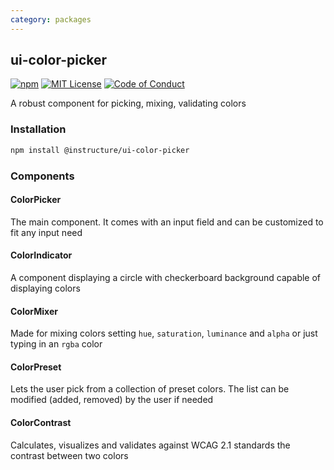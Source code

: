 ```yaml
---
category: packages
---
```


## ui-color-picker

[![npm][npm]][npm-url]
[![MIT License][license-badge]][license]
[![Code of Conduct][coc-badge]][coc]

A robust component for picking, mixing, validating colors

### Installation

```sh
npm install @instructure/ui-color-picker
```

### Components

#### ColorPicker

The main component. It comes with an input field and can be customized to fit any input need

#### ColorIndicator

A component displaying a circle with checkerboard background capable of displaying colors

#### ColorMixer

Made for mixing colors setting `hue`, `saturation`, `luminance` and `alpha` or just typing in an `rgba` color

#### ColorPreset

Lets the user pick from a collection of preset colors. The list can be modified (added, removed) by the user if needed

#### ColorContrast

Calculates, visualizes and validates against WCAG 2.1 standards the contrast between two colors

[npm]: https://img.shields.io/npm/v/@instructure/ui-color-picker.svg
[npm-url]: https://npmjs.com/package/@instructure/ui-color-picker
[license-badge]: https://img.shields.io/npm/l/instructure-ui.svg?style=flat-square
[license]: https://github.com/instructure/instructure-ui/blob/master/LICENSE
[coc-badge]: https://img.shields.io/badge/code%20of-conduct-ff69b4.svg?style=flat-square
[coc]: https://github.com/instructure/instructure-ui/blob/master/CODE_OF_CONDUCT.md
